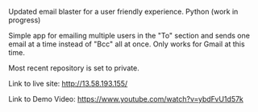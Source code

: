 Updated email blaster for a user friendly experience. Python (work in progress)

Simple app for emailing multiple users in the "To" section and sends one email at a time instead of "Bcc" all at once. Only works for Gmail at this time. 

Most recent repository is set to private. 

Link to live site: http://13.58.193.155/

Link to Demo Video: https://www.youtube.com/watch?v=ybdFvU1d57k
